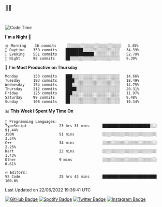 ### 🤙🍺

<!-- <a href="https://github-readme-stats.vercel.app/api?username=hzak2xx&count_private=true&show_icons=true&theme=dracula">
  <img align="center" src="https://github-readme-stats.vercel.app/api?username=hzak2xx&count_private=true&show_icons=true&theme=dracula" />
</a>
</br> -->
</br>

<!--START_SECTION:waka-->
![Code Time](http://img.shields.io/badge/Code%20Time-0%20secs-blue)

**I'm a Night 🦉** 

```text
🌞 Morning    36 commits     ░░░░░░░░░░░░░░░░░░░░░░░░░   3.45% 
🌆 Daytime    359 commits    ████████░░░░░░░░░░░░░░░░░   34.39% 
🌃 Evening    551 commits    █████████████░░░░░░░░░░░░   52.78% 
🌙 Night      98 commits     ██░░░░░░░░░░░░░░░░░░░░░░░   9.39%

```
📅 **I'm Most Productive on Thursday** 

```text
Monday       153 commits    ███░░░░░░░░░░░░░░░░░░░░░░   14.66% 
Tuesday      193 commits    ████░░░░░░░░░░░░░░░░░░░░░   18.49% 
Wednesday    154 commits    ███░░░░░░░░░░░░░░░░░░░░░░   14.75% 
Thursday     212 commits    █████░░░░░░░░░░░░░░░░░░░░   20.31% 
Friday       125 commits    ███░░░░░░░░░░░░░░░░░░░░░░   11.97% 
Saturday     99 commits     ██░░░░░░░░░░░░░░░░░░░░░░░   9.48% 
Sunday       108 commits    ██░░░░░░░░░░░░░░░░░░░░░░░   10.34%

```


📊 **This Week I Spent My Time On** 

```text
💬 Programming Languages: 
TypeScript               23 hrs 31 mins      ██████████████████████░░░   91.44% 
JSON                     51 mins             ░░░░░░░░░░░░░░░░░░░░░░░░░   3.34% 
C++                      34 mins             ░░░░░░░░░░░░░░░░░░░░░░░░░   2.25% 
Dart                     22 mins             ░░░░░░░░░░░░░░░░░░░░░░░░░   1.43% 
Other                    9 mins              ░░░░░░░░░░░░░░░░░░░░░░░░░   0.61%

🔥 Editors: 
VS Code                  25 hrs 43 mins      █████████████████████████   100.0%

```


 Last Updated on 22/06/2022 19:36:41 UTC
<!--END_SECTION:waka-->

[![GitHub Badge](https://img.shields.io/badge/GitHub-100000?style=for-the-badge&logo=github&logoColor=white)](https://github.com/hzak2xx)
[![Spotify Badge](https://img.shields.io/badge/Spotify-1ED760?&style=for-the-badge&logo=spotify&logoColor=white)](https://open.spotify.com/user/uf90s6sbbh75a1mt44clkhkvf)
[![Twitter Badge](https://img.shields.io/badge/Twitter-1DA1F2?style=for-the-badge&logo=twitter&logoColor=white)](https://twitter.com/hzak2xx)
[![Instagram Badge](https://img.shields.io/badge/Instagram-E4405F?style=for-the-badge&logo=instagram&logoColor=white)](https://www.instagram.com/hzak2xx/)
